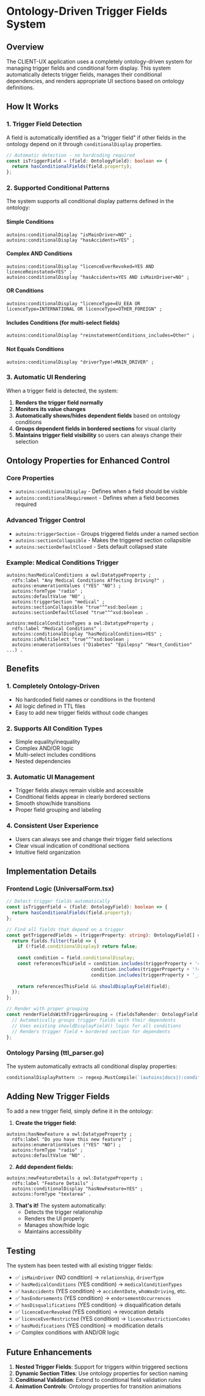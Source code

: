 # Ontology-Driven Trigger Fields System

## Overview

The CLIENT-UX application uses a completely ontology-driven system for managing trigger fields and conditional form display. This system automatically detects trigger fields, manages their conditional dependencies, and renders appropriate UI sections based on ontology definitions.

## How It Works

### 1. Trigger Field Detection

A field is automatically identified as a "trigger field" if other fields in the ontology depend on it through `conditionalDisplay` properties.

```typescript
// Automatic detection - no hardcoding required
const isTriggerField = (field: OntologyField): boolean => {
  return hasConditionalFields(field.property);
};
```

### 2. Supported Conditional Patterns

The system supports all conditional display patterns defined in the ontology:

#### Simple Conditions
```ttl
autoins:conditionalDisplay "isMainDriver=NO" ;
autoins:conditionalDisplay "hasAccidents=YES" ;
```

#### Complex AND Conditions
```ttl
autoins:conditionalDisplay "licenceEverRevoked=YES AND licenceReinstated=YES" ;
autoins:conditionalDisplay "hasAccidents=YES AND isMainDriver=NO" ;
```

#### OR Conditions
```ttl
autoins:conditionalDisplay "licenceType=EU_EEA OR licenceType=INTERNATIONAL OR licenceType=OTHER_FOREIGN" ;
```

#### Includes Conditions (for multi-select fields)
```ttl
autoins:conditionalDisplay "reinstatementConditions_includes=Other" ;
```

#### Not Equals Conditions
```ttl
autoins:conditionalDisplay "driverType!=MAIN_DRIVER" ;
```

### 3. Automatic UI Rendering

When a trigger field is detected, the system:

1. **Renders the trigger field normally**
2. **Monitors its value changes**
3. **Automatically shows/hides dependent fields** based on ontology conditions
4. **Groups dependent fields in bordered sections** for visual clarity
5. **Maintains trigger field visibility** so users can always change their selection

## Ontology Properties for Enhanced Control

### Core Properties
- `autoins:conditionalDisplay` - Defines when a field should be visible
- `autoins:conditionalRequirement` - Defines when a field becomes required

### Advanced Trigger Control
- `autoins:triggerSection` - Groups triggered fields under a named section
- `autoins:sectionCollapsible` - Makes the triggered section collapsible
- `autoins:sectionDefaultClosed` - Sets default collapsed state

### Example: Medical Conditions Trigger
```ttl
autoins:hasMedicalConditions a owl:DatatypeProperty ;
  rdfs:label "Any Medical Conditions Affecting Driving?" ;
  autoins:enumerationValues ("YES" "NO") ;
  autoins:formType "radio" ;
  autoins:defaultValue "NO" ;
  autoins:triggerSection "medical" ;
  autoins:sectionCollapsible "true"^^xsd:boolean ;
  autoins:sectionDefaultClosed "true"^^xsd:boolean .

autoins:medicalConditionTypes a owl:DatatypeProperty ;
  rdfs:label "Medical Conditions" ;
  autoins:conditionalDisplay "hasMedicalConditions=YES" ;
  autoins:isMultiSelect "true"^^xsd:boolean ;
  autoins:enumerationValues ("Diabetes" "Epilepsy" "Heart_Condition" ...) .
```

## Benefits

### 1. **Completely Ontology-Driven**
- No hardcoded field names or conditions in the frontend
- All logic defined in TTL files
- Easy to add new trigger fields without code changes

### 2. **Supports All Condition Types**
- Simple equality/inequality
- Complex AND/OR logic
- Multi-select includes conditions
- Nested dependencies

### 3. **Automatic UI Management**
- Trigger fields always remain visible and accessible
- Conditional fields appear in clearly bordered sections
- Smooth show/hide transitions
- Proper field grouping and labeling

### 4. **Consistent User Experience**
- Users can always see and change their trigger field selections
- Clear visual indication of conditional sections
- Intuitive field organization

## Implementation Details

### Frontend Logic (UniversalForm.tsx)

```typescript
// Detect trigger fields automatically
const isTriggerField = (field: OntologyField): boolean => {
  return hasConditionalFields(field.property);
};

// Find all fields that depend on a trigger
const getTriggeredFields = (triggerProperty: string): OntologyField[] => {
  return fields.filter(field => {
    if (!field.conditionalDisplay) return false;
    
    const condition = field.conditionalDisplay;
    const referencesThisField = condition.includes(triggerProperty + '=') || 
                               condition.includes(triggerProperty + '!=') ||
                               condition.includes(triggerProperty + '_includes=');
    
    return referencesThisField && shouldDisplayField(field);
  });
};

// Render with proper grouping
const renderFieldsWithTriggerGrouping = (fieldsToRender: OntologyField[]) => {
  // Automatically groups trigger fields with their dependents
  // Uses existing shouldDisplayField() logic for all conditions
  // Renders trigger field + bordered section for dependents
};
```

### Ontology Parsing (ttl_parser.go)

The system automatically extracts all conditional display properties:

```go
conditionalDisplayPattern := regexp.MustCompile(`(autoins|docs|):conditionalDisplay\s+"([^"]+)"\s*;`)
```

## Adding New Trigger Fields

To add a new trigger field, simply define it in the ontology:

1. **Create the trigger field:**
```ttl
autoins:hasNewFeature a owl:DatatypeProperty ;
  rdfs:label "Do you have this new feature?" ;
  autoins:enumerationValues ("YES" "NO") ;
  autoins:formType "radio" ;
  autoins:defaultValue "NO" .
```

2. **Add dependent fields:**
```ttl
autoins:newFeatureDetails a owl:DatatypeProperty ;
  rdfs:label "Feature Details" ;
  autoins:conditionalDisplay "hasNewFeature=YES" ;
  autoins:formType "textarea" .
```

3. **That's it!** The system automatically:
   - Detects the trigger relationship
   - Renders the UI properly
   - Manages show/hide logic
   - Maintains accessibility

## Testing

The system has been tested with all existing trigger fields:

- ✅ `isMainDriver` (NO condition) → `relationship`, `driverType`
- ✅ `hasMedicalConditions` (YES condition) → `medicalConditionTypes`
- ✅ `hasAccidents` (YES condition) → `accidentDate`, `whoWasDriving`, etc.
- ✅ `hasEndorsements` (YES condition) → `endorsementOccurrences`
- ✅ `hasDisqualifications` (YES condition) → disqualification details
- ✅ `licenceEverRevoked` (YES condition) → revocation details
- ✅ `licenceEverRestricted` (YES condition) → `licenceRestrictionCodes`
- ✅ `hasModifications` (YES condition) → modification details
- ✅ Complex conditions with AND/OR logic

## Future Enhancements

1. **Nested Trigger Fields**: Support for triggers within triggered sections
2. **Dynamic Section Titles**: Use ontology properties for section naming
3. **Conditional Validation**: Extend to conditional field validation rules
4. **Animation Controls**: Ontology properties for transition animations
